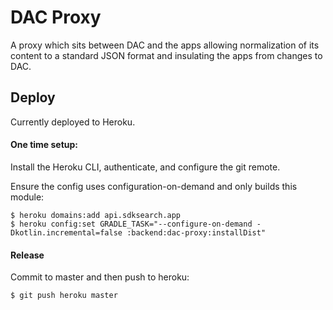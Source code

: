 DAC Proxy
=========

A proxy which sits between DAC and the apps allowing normalization of its content to a standard JSON
format and insulating the apps from changes to DAC.


Deploy
------

Currently deployed to Heroku.


#### One time setup:

Install the Heroku CLI, authenticate, and configure the git remote.

Ensure the config uses configuration-on-demand and only builds this module:

    $ heroku domains:add api.sdksearch.app
    $ heroku config:set GRADLE_TASK="--configure-on-demand -Dkotlin.incremental=false :backend:dac-proxy:installDist"


#### Release

Commit to master and then push to heroku:

    $ git push heroku master
